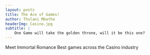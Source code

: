 ```yaml
---
layout: posts
title: The Ace of Games!
author: Thulani Mbatha
headerImg: Casino.jpg
subtitle: |
    One Game will take the golden throne, will it be this one?
---
```


Meet Immortal Romance
Best games across the Casino industry
